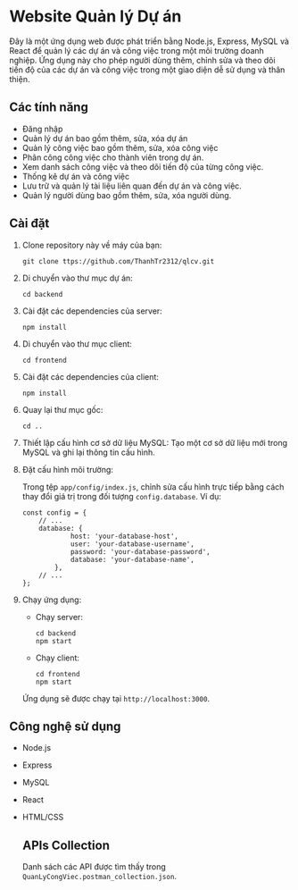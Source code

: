 # Website Quản lý Dự án

Đây là một ứng dụng web được phát triển bằng Node.js, Express, MySQL và React để quản lý các dự án và công việc trong một môi trường doanh nghiệp. Ứng dụng này cho phép người dùng thêm, chỉnh sửa và theo dõi tiến độ của các dự án và công việc trong một giao diện dễ sử dụng và thân thiện.

## Các tính năng

- Đăng nhập
- Quản lý dự án bao gồm thêm, sửa, xóa dự án
- Quản lý công việc bao gồm thêm, sửa, xóa công việc
- Phân công công việc cho thành viên trong dự án.
- Xem danh sách công việc và theo dõi tiến độ của từng công việc.
- Thống kê dự án và công việc
- Lưu trữ và quản lý tài liệu liên quan đến dự án và công việc.
- Quản lý người dùng bao gồm thêm, sửa, xóa người dùng.

## Cài đặt

1. Clone repository này về máy của bạn:

   ```
   git clone ttps://github.com/ThanhTr2312/qlcv.git
   ```

2. Di chuyển vào thư mục dự án:

   ```
   cd backend
   ```

3. Cài đặt các dependencies của server:

   ```
   npm install
   ```

4. Di chuyển vào thư mục client:

   ```
   cd frontend
   ```

5. Cài đặt các dependencies của client:

   ```
   npm install
   ```

6. Quay lại thư mục gốc:

   ```
   cd ..
   ```

7. Thiết lập cấu hình cơ sở dữ liệu MySQL: Tạo một cơ sở dữ liệu mới trong MySQL và ghi lại thông tin cấu hình.

8. Đặt cấu hình môi trường:

   Trong tệp `app/config/index.js`, chỉnh sửa cấu hình trực tiếp bằng cách thay đổi giá trị trong đối tượng `config.database`. Ví dụ:

     ```
     const config = {
         // ...
         database: {
                 host: 'your-database-host',
                 user: 'your-database-username',
                 password: 'your-database-password',
                 database: 'your-database-name',
             },
         // ...
     };
     ```

9. Chạy ứng dụng:

   - Chạy server:

     ```
     cd backend
     npm start
     ```

   - Chạy client:

     ```
     cd frontend
     npm start
     ```

   Ứng dụng sẽ được chạy tại `http://localhost:3000`.

## Công nghệ sử dụng

- Node.js
- Express
- MySQL
- React
- HTML/CSS

  ## APIs Collection

  Danh sách các API được tìm thấy trong `QuanLyCongViec.postman_collection.json`.

  
